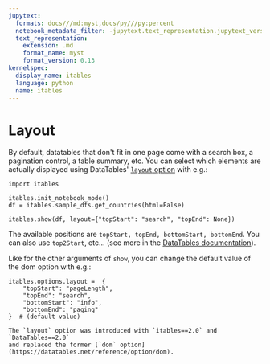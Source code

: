 ```yaml
---
jupytext:
  formats: docs///md:myst,docs/py///py:percent
  notebook_metadata_filter: -jupytext.text_representation.jupytext_version
  text_representation:
    extension: .md
    format_name: myst
    format_version: 0.13
kernelspec:
  display_name: itables
  language: python
  name: itables
---
```


# Layout

By default, datatables that don't fit in one page come with a search box, a pagination control, a table summary, etc.
You can select which elements are actually displayed using
DataTables' [`layout` option](https://datatables.net/reference/option/layout) with e.g.:

```{code-cell} ipython3
import itables

itables.init_notebook_mode()
df = itables.sample_dfs.get_countries(html=False)
```

```{code-cell} ipython3
itables.show(df, layout={"topStart": "search", "topEnd": None})
```

The available positions are `topStart, topEnd, bottomStart, bottomEnd`. You can also use `top2Start`, etc... (see more
in the [DataTables documentation](https://datatables.net/reference/option/layout)).

Like for the other arguments of `show`, you can change the default value of the dom option with e.g.:

```
itables.options.layout =  {
    "topStart": "pageLength",
    "topEnd": "search",
    "bottomStart": "info",
    "bottomEnd": "paging"
}  # (default value)
```

```{tip}
The `layout` option was introduced with `itables==2.0` and `DataTables==2.0`
and replaced the former [`dom` option](https://datatables.net/reference/option/dom).
```
